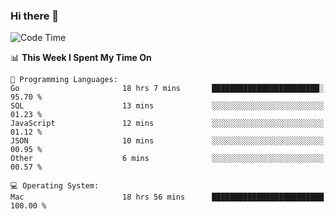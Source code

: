 ### Hi there 👋

<!--
**CrazyCollin/crazycollin** is a ✨ _special_ ✨ repository because its `README.md` (this file) appears on your GitHub profile.

Here are some ideas to get you started:

- 🔭 I’m currently working on ...
- 🌱 I’m currently learning ...
- 👯 I’m looking to collaborate on ...
- 🤔 I’m looking for help with ...
- 💬 Ask me about ...
- 📫 How to reach me: ...
- 😄 Pronouns: ...
- ⚡ Fun fact: ...
-->

<!--START_SECTION:waka-->
![Code Time](http://img.shields.io/badge/Code%20Time-2%2C578%20hrs%2010%20mins-blue)

📊 **This Week I Spent My Time On** 

```text
💬 Programming Languages: 
Go                       18 hrs 7 mins       ████████████████████████░   95.70 % 
SQL                      13 mins             ░░░░░░░░░░░░░░░░░░░░░░░░░   01.23 % 
JavaScript               12 mins             ░░░░░░░░░░░░░░░░░░░░░░░░░   01.12 % 
JSON                     10 mins             ░░░░░░░░░░░░░░░░░░░░░░░░░   00.95 % 
Other                    6 mins              ░░░░░░░░░░░░░░░░░░░░░░░░░   00.57 % 

💻 Operating System: 
Mac                      18 hrs 56 mins      █████████████████████████   100.00 % 
```


<!--END_SECTION:waka-->
